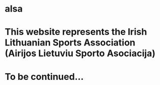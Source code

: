 # alsa
# This website represents the Irish Lithuanian Sports Association (Airijos Lietuviu Sporto Asociacija)
# To be continued...
